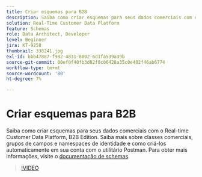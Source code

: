 ```yaml
---
title: Criar esquemas para B2B
description: Saiba como criar esquemas para seus dados comerciais com o Real-time Customer Data Platform, B2B Edition.
solution: Real-Time Customer Data Platform
feature: Schemas
role: Data Architect, Developer
level: Beginner
jira: KT-9258
thumbnail: 338241.jpg
exl-id: bbb47887-f982-4831-8002-6d1fa539a39b
source-git-commit: 00ef0f40fb3d82f0c06428a35c0e402f46ab6774
workflow-type: tm+mt
source-wordcount: '80'
ht-degree: 7%

---
```


# Criar esquemas para B2B

Saiba como criar esquemas para seus dados comerciais com o Real-time Customer Data Platform, B2B Edition. Saiba mais sobre classes comerciais, grupos de campos e namespaces de identidade e como criá-los automaticamente em sua conta com o utilitário Postman. Para obter mais informações, visite o [documentação de schemas](https://experienceleague.adobe.com/docs/experience-platform/xdm/home.html?lang=pt-BR).

>[!VIDEO](https://video.tv.adobe.com/v/338241?learn=on)
